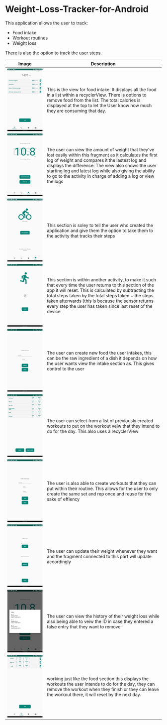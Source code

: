 # Weight-Loss-Tracker-for-Android

This application allows the user to track:
  - Food intake
  - Workout routines
  - Weight loss
  
There is also the option to track the user steps.

| Image | Description |
| --- | --- |
| ![Food Intake View](screenshots/Screenshot_20191030-181758.png) | This is the view for food intake. It displays all the food in a list within a recyclerView. There is options to remove food from the list. The total calories is displayed at the top to let the User know how much they are consuming that day. |
| ![Weight Loss View](screenshots/Screenshot_20191030-181815.png) | The user can view the amount of weight that they've lost easily within this fragment as it calculates the first log of weight and compares it the lastest log and displays the difference. The view also shows the user starting log and latest log while also giving the ability to go to the activity in charge of adding a log or view the logs |
| ![Credit View](screenshots/Screenshot_20191030-181818.png) | This section is soley to tell the user who created the application and give them the option to take them to the activity that tracks their steps |
|![Step Counter View](screenshots/Screenshot_20191030-181828.png) | This section is within another activity, to make it such that every time the user returns to this section of the app it will reset. This is calculated by subtracting the total steps taken by the total steps taken + the steps taken afterwards (this is because the sensor returns every step the user has taken since last reset of the device |
| ![Create New Food View](screenshots/Screenshot_20191030-181835.png) | The user can create new food the user intakes, this can be the raw ingredient of a dish it depends on how the user wants view the intake section as. This gives control to the user|
| ![Select Workout View](screenshots/Screenshot_20191030-181840.png) | The user can select from a list of previously created workouts to put on the workout veiw that they intend to do for the day. This also uses a recyclerView |
| ![Create New Workout](screenshots/Screenshot_20191030-181843.png) | The user is also able to create workouts that they can put within their routine. This allows for the user to only create the same set and rep once and reuse for the sake of effiency |
| ![Create New Weight Log View](screenshots/Screenshot_20191030-181849.png) | The user can update their weight whenever they want and the fragment connected to this part will update accordingly|
| ![View Log Pop Up](screenshots/Screenshot_20191030-181853.png) | The user can view the history of their weight loss while also being able to veiw the ID in case they entered a false entry that they want to remove|
| ![Workout View](screenshots/Screenshot_20191030-181809.png?raw=true) | working just like the food section this displays the workouts the user intends to do for the day, they can remove the workout when they finish or they can leave the workout there, it will reset by the next day. |


